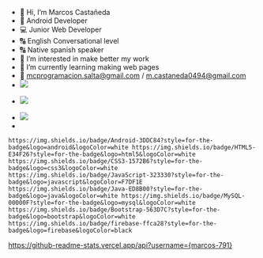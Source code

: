 - 👋 Hi, I’m Marcos Castañeda
- 📱 Android Developer
- 💻 Junior Web Developer
- 🔠 English Conversational level
- 🔠 Native spanish speaker
- 👀 I’m interested in make better my work
- 🌱 I’m currently learning making web pages
- 📧 mcprogramacion.salta@gmail.com / m.castaneda0494@gmail.com
- <a href="https://www.linkedin.com/in/marcos-emanuel-casta%C3%B1eda-a99297146/">
        <img src="https://img.shields.io/badge/LinkedIn-0077B5?style=for-the-badge&logo=linkedin&logoColor=white" />
</a>

- <a href="mcprogramacion.salta@gmail.com">
        <img src="https://img.shields.io/badge/Gmail-D14836?style=for-the-badge&logo=gmail&logoColor=white" />
</a>

- <img src="https://img.shields.io/badge/LinkedIn-0077B5?style=for-the-badge&logo=linkedin&logoColor=white" />
- 


	https://img.shields.io/badge/Android-3DDC84?style=for-the-badge&logo=android&logoColor=white https://img.shields.io/badge/HTML5-E34F26?style=for-the-badge&logo=html5&logoColor=white https://img.shields.io/badge/CSS3-1572B6?style=for-the-badge&logo=css3&logoColor=white https://img.shields.io/badge/JavaScript-323330?style=for-the-badge&logo=javascript&logoColor=F7DF1E https://img.shields.io/badge/Java-ED8B00?style=for-the-badge&logo=java&logoColor=white https://img.shields.io/badge/MySQL-00000F?style=for-the-badge&logo=mysql&logoColor=white https://img.shields.io/badge/Bootstrap-563D7C?style=for-the-badge&logo=bootstrap&logoColor=white https://img.shields.io/badge/firebase-ffca28?style=for-the-badge&logo=firebase&logoColor=black 
        
        
https://github-readme-stats.vercel.app/api?username={marcos-791}







<!---
marcos-791/marcos-791 is a ✨ special ✨ repository because its `README.md` (this file) appears on your GitHub profile.
You can click the Preview link to take a look at your changes.
--->
